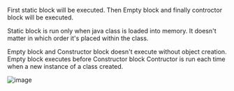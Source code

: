 First static block will be executed. Then Empty block and finally controctor block will be executed. 

Static block is run only when java class is loaded into memory. It doesn't matter in which order it's placed within the class.

Empty block and Constructor block doesn't execute without object creation. Empty block executes before Constructor block
Contructor is run each time when a new instance of a class created.

![image](https://user-images.githubusercontent.com/52610136/147818187-02968c9c-e6f3-483c-9fdb-4303eb27dc0e.png)

